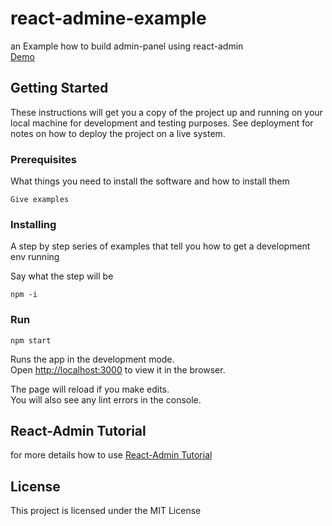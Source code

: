 
# react-admine-example

an Example how to build admin-panel using react-admin <br />
[Demo](https://hocineismail.github.io/react-admine-example)

## Getting Started

These instructions will get you a copy of the project up and running on your local machine for development and testing purposes. See deployment for notes on how to deploy the project on a live system.

### Prerequisites

What things you need to install the software and how to install them

```
Give examples
```

### Installing

A step by step series of examples that tell you how to get a development env running

Say what the step will be

```
npm -i
```
### Run
```
npm start
```
 

Runs the app in the development mode.<br />
Open [http://localhost:3000](http://localhost:3000) to view it in the browser.

The page will reload if you make edits.<br />
You will also see any lint errors in the console.

## React-Admin Tutorial

for more details how to use 
[React-Admin Tutorial](https://marmelab.com/react-admin/Tutorial.html)
 

## License

This project is licensed under the MIT License  



